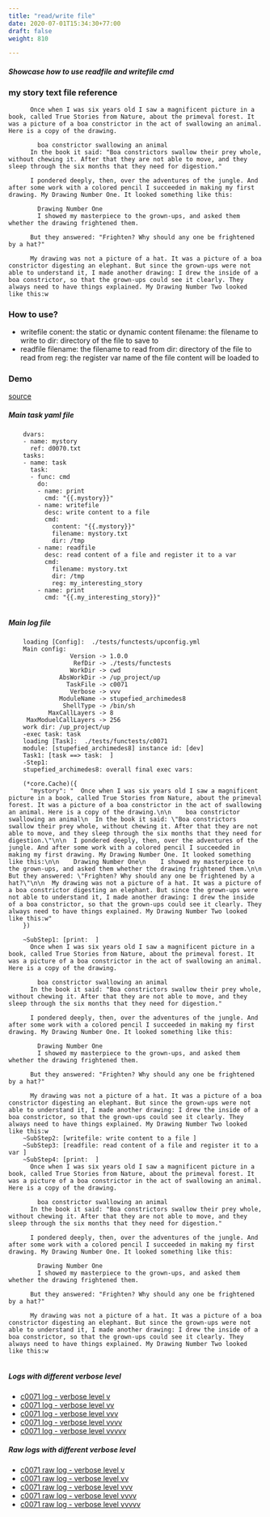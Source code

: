 ```yaml
---
title: "read/write file"
date: 2020-07-01T15:34:30+77:00
draft: false
weight: 810

---
```


##### Showcase how to use readfile and writefile cmd


### my story text file reference






```
      Once when I was six years old I saw a magnificent picture in a book, called True Stories from Nature, about the primeval forest. It was a picture of a boa constrictor in the act of swallowing an animal. Here is a copy of the drawing.
    
        boa constrictor swallowing an animal
      In the book it said: "Boa constrictors swallow their prey whole, without chewing it. After that they are not able to move, and they sleep through the six months that they need for digestion."
    
      I pondered deeply, then, over the adventures of the jungle. And after some work with a colored pencil I succeeded in making my first drawing. My Drawing Number One. It looked something like this:
    
        Drawing Number One
        I showed my masterpiece to the grown-ups, and asked them whether the drawing frightened them.
    
      But they answered: "Frighten? Why should any one be frightened by a hat?"
    
      My drawing was not a picture of a hat. It was a picture of a boa constrictor digesting an elephant. But since the grown-ups were not able to understand it, I made another drawing: I drew the inside of a boa constrictor, so that the grown-ups could see it clearly. They always need to have things explained. My Drawing Number Two looked like this:w
```






### How to use?


* writefile
  conent: the static or dynamic content
  filename: the filename to write to
  dir: directory of the file to save to
* readfile
  filename: the filename to read from
  dir: directory of the file to read from
  reg: the register var name of the file content will be loaded to











### Demo








[source](https://github.com/upcmd/up/blob/master/tests/functests/c0071.yml)

##### Main task yaml file
```
    dvars:
    - name: mystory
      ref: d0070.txt
    tasks:
    - name: task
      task:
      - func: cmd
        do:
        - name: print
          cmd: "{{.mystory}}"
        - name: writefile
          desc: write content to a file
          cmd:
            content: "{{.mystory}}"
            filename: mystory.txt
            dir: /tmp
        - name: readfile
          desc: read content of a file and register it to a var
          cmd:
            filename: mystory.txt
            dir: /tmp
            reg: my_interesting_story
        - name: print
          cmd: "{{.my_interesting_story}}"
    
```
##### Main log file
```
    loading [Config]:  ./tests/functests/upconfig.yml
    Main config:
                 Version -> 1.0.0
                  RefDir -> ./tests/functests
                 WorkDir -> cwd
              AbsWorkDir -> /up_project/up
                TaskFile -> c0071
                 Verbose -> vvv
              ModuleName -> stupefied_archimedes8
               ShellType -> /bin/sh
           MaxCallLayers -> 8
     MaxModuelCallLayers -> 256
    work dir: /up_project/up
    -exec task: task
    loading [Task]:  ./tests/functests/c0071
    module: [stupefied_archimedes8] instance id: [dev]
    Task1: [task ==> task:  ]
    -Step1:
    stupefied_archimedes8: overall final exec vars:
    
    (*core.Cache)({
      "mystory": "  Once when I was six years old I saw a magnificent picture in a book, called True Stories from Nature, about the primeval forest. It was a picture of a boa constrictor in the act of swallowing an animal. Here is a copy of the drawing.\n\n    boa constrictor swallowing an animal\n  In the book it said: \"Boa constrictors swallow their prey whole, without chewing it. After that they are not able to move, and they sleep through the six months that they need for digestion.\"\n\n  I pondered deeply, then, over the adventures of the jungle. And after some work with a colored pencil I succeeded in making my first drawing. My Drawing Number One. It looked something like this:\n\n    Drawing Number One\n    I showed my masterpiece to the grown-ups, and asked them whether the drawing frightened them.\n\n  But they answered: \"Frighten? Why should any one be frightened by a hat?\"\n\n  My drawing was not a picture of a hat. It was a picture of a boa constrictor digesting an elephant. But since the grown-ups were not able to understand it, I made another drawing: I drew the inside of a boa constrictor, so that the grown-ups could see it clearly. They always need to have things explained. My Drawing Number Two looked like this:w"
    })
    
    ~SubStep1: [print:  ]
      Once when I was six years old I saw a magnificent picture in a book, called True Stories from Nature, about the primeval forest. It was a picture of a boa constrictor in the act of swallowing an animal. Here is a copy of the drawing.
    
        boa constrictor swallowing an animal
      In the book it said: "Boa constrictors swallow their prey whole, without chewing it. After that they are not able to move, and they sleep through the six months that they need for digestion."
    
      I pondered deeply, then, over the adventures of the jungle. And after some work with a colored pencil I succeeded in making my first drawing. My Drawing Number One. It looked something like this:
    
        Drawing Number One
        I showed my masterpiece to the grown-ups, and asked them whether the drawing frightened them.
    
      But they answered: "Frighten? Why should any one be frightened by a hat?"
    
      My drawing was not a picture of a hat. It was a picture of a boa constrictor digesting an elephant. But since the grown-ups were not able to understand it, I made another drawing: I drew the inside of a boa constrictor, so that the grown-ups could see it clearly. They always need to have things explained. My Drawing Number Two looked like this:w
    ~SubStep2: [writefile: write content to a file ]
    ~SubStep3: [readfile: read content of a file and register it to a var ]
    ~SubStep4: [print:  ]
      Once when I was six years old I saw a magnificent picture in a book, called True Stories from Nature, about the primeval forest. It was a picture of a boa constrictor in the act of swallowing an animal. Here is a copy of the drawing.
    
        boa constrictor swallowing an animal
      In the book it said: "Boa constrictors swallow their prey whole, without chewing it. After that they are not able to move, and they sleep through the six months that they need for digestion."
    
      I pondered deeply, then, over the adventures of the jungle. And after some work with a colored pencil I succeeded in making my first drawing. My Drawing Number One. It looked something like this:
    
        Drawing Number One
        I showed my masterpiece to the grown-ups, and asked them whether the drawing frightened them.
    
      But they answered: "Frighten? Why should any one be frightened by a hat?"
    
      My drawing was not a picture of a hat. It was a picture of a boa constrictor digesting an elephant. But since the grown-ups were not able to understand it, I made another drawing: I drew the inside of a boa constrictor, so that the grown-ups could see it clearly. They always need to have things explained. My Drawing Number Two looked like this:w
    
```


##### Logs with different verbose level
* [c0071 log - verbose level v](../../logs/c0071_v)
* [c0071 log - verbose level vv](../../logs/c0071_vv)
* [c0071 log - verbose level vvv](../../logs/c0071_vvvv)
* [c0071 log - verbose level vvvv](../../logs/c0071_vvvv)
* [c0071 log - verbose level vvvvv](../../logs/c0071_vvvvv)

##### Raw logs with different verbose level
* [c0071 raw log - verbose level v](../../reflogs/c0071_v.log)
* [c0071 raw log - verbose level vv](../../reflogs/c0071_vv.log)
* [c0071 raw log - verbose level vvv](../../reflogs/c0071_vvv.log)
* [c0071 raw log - verbose level vvvv](../../reflogs/c0071_vvvv.log)
* [c0071 raw log - verbose level vvvvv](../../reflogs/c0071_vvvvv.log)







